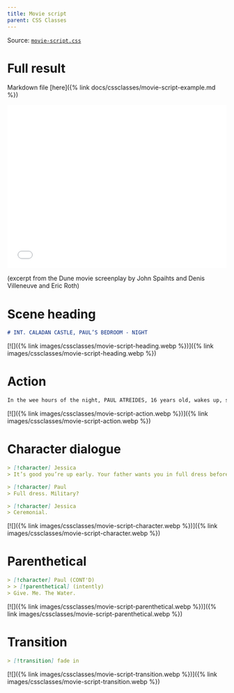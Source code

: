 ```yaml
---
title: Movie script
parent: CSS Classes
---
```


Source: [`movie-script.css`](https://github.com/ElsaTam/obsidian-fancy-a-story/blob/main/snippets/cssclasses/movie-script.css)

# Full result

Markdown file [here]({% link docs/cssclasses/movie-script-example.md %})

<embed src="{% link pdfs/movie-script.pdf %}" width="100%" height="375" type="application/pdf">

(excerpt from the Dune movie screenplay by John Spaihts and Denis Villeneuve and Eric Roth)

# Scene heading

```markdown
# INT. CALADAN CASTLE, PAUL’S BEDROOM - NIGHT
```

[![]({% link images/cssclasses/movie-script-heading.webp %})]({% link images/cssclasses/movie-script-heading.webp %})

# Action

```markdown
In the wee hours of the night, PAUL ATREIDES, 16 years old, wakes up, startled by the dream.
```

[![]({% link images/cssclasses/movie-script-action.webp %})]({% link images/cssclasses/movie-script-action.webp %})

# Character dialogue

```markdown
> [!character] Jessica
> It’s good you’re up early. Your father wants you in full dress before the Emperor’s Herald arrives.

> [!character] Paul
> Full dress. Military?

> [!character] Jessica
> Ceremonial.
```

[![]({% link images/cssclasses/movie-script-character.webp %})]({% link images/cssclasses/movie-script-character.webp %})

# Parenthetical

```markdown
> [!character] Paul (CONT'D)
> > [!parenthetical] (intently)
> Give. Me. The Water.
```

[![]({% link images/cssclasses/movie-script-parenthetical.webp %})]({% link images/cssclasses/movie-script-parenthetical.webp %})

# Transition

```markdown
> [!transition] fade in
```

[![]({% link images/cssclasses/movie-script-transition.webp %})]({% link images/cssclasses/movie-script-transition.webp %})